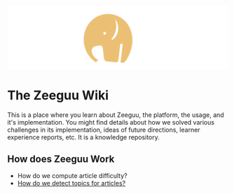 ![](uploads/orange-elephant.png)

# The Zeeguu Wiki

This is a place where you learn about Zeeguu, the platform, the usage, and it's implementation. You might find details about how we solved various challenges in its implementation, ideas of future directions, learner experience reports, etc. It is a knowledge repository. 

## How does Zeeguu Work

- How do we compute article difficulty?
- [How do we detect topics for articles?](./topic-detection)







